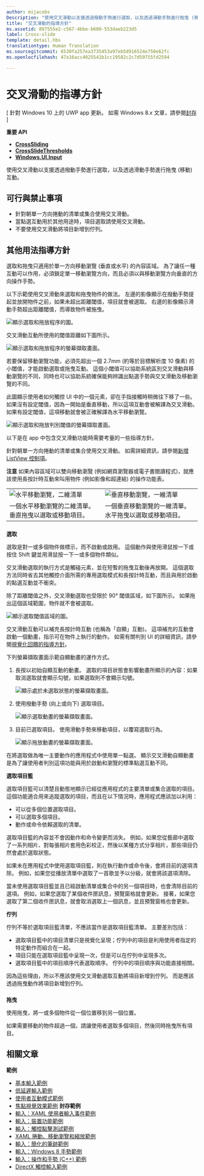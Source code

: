 ```yaml
---
author: mijacobs
Description: "使用交叉滑動以支援透過撥動手勢進行選取，以及透過滑動手勢進行拖曳 (移動) 互動。"
title: "交叉滑動的指導方針"
ms.assetid: 897555e2-c567-4bbe-b600-553daeb223d5
label: Cross-slide
template: detail.hbs
translationtype: Human Translation
ms.sourcegitcommit: 6530fa257ea3735453a97eb5d916524e750e62fc
ms.openlocfilehash: 47a16acc4025541b1cc19582c2c7d59755fd2594

---
```


# 交叉滑動的指導方針


\[ 針對 Windows 10 上的 UWP app 更新。 如需 Windows 8.x 文章，請參閱[封存](http://go.microsoft.com/fwlink/p/?linkid=619132) \]


**重要 API**

-   [**CrossSliding**](https://msdn.microsoft.com/library/windows/apps/br241942)
-   [**CrossSlideThresholds**](https://msdn.microsoft.com/library/windows/apps/br241941)
-   [**Windows.UI.Input**](https://msdn.microsoft.com/library/windows/apps/br242084)

使用交叉滑動以支援透過撥動手勢進行選取，以及透過滑動手勢進行拖曳 (移動) 互動。

## <span id="Dos_and_don_ts"></span><span id="dos_and_don_ts"></span><span id="DOS_AND_DON_TS"></span>可行與禁止事項


-   針對朝單一方向捲動的清單或集合使用交叉滑動。
-   當點選互動用於其他用途時，項目選取請使用交叉滑動。
-   不要使用交叉滑動將項目新增到佇列。

## <span id="Additional_usage_guidance"></span><span id="additional_usage_guidance"></span><span id="ADDITIONAL_USAGE_GUIDANCE"></span>其他用法指導方針


選取和拖曳只適用於單一方向移動瀏覽 (垂直或水平) 的內容區域。 為了讓任一種互動可以作用，必須鎖定單一移動瀏覽方向，而且必須以與移動瀏覽方向垂直的方向操作手勢。

以下示範使用交叉滑動來選取和拖曳物件的做法。 左邊的影像顯示在撥動手勢提起並放開物件之前，如果未超出距離閾值，項目就會被選取。 右邊的影像顯示滑動手勢超出距離閾值，而導致物件被施曳。

![顯示選取和拖放程序的圖。](images/crossslide-mechanism.png)

交叉滑動互動所使用的閾值距離如下圖所示。

![顯示選取和拖放程序的螢幕擷取畫面。](images/crossslide-threshold.png)

若要保留移動瀏覽功能，必須先超出一個 2.7mm (約等於目標解析度 10 像素) 的小閾值，才能啟動選取或拖曳互動。 這個小閾值可以協助系統區別交叉滑動與移動瀏覽的不同，同時也可以協助系統確保能夠辨識出點選手勢與交叉滑動及移動瀏覽的不同。

此圖顯示使用者如何觸控 UI 中的一個元素，卻在手指接觸時稍微往下移了一些。 如果沒有設定閾值，因為一開始是垂直移動，所以這項互動會被解譯為交叉滑動。 如果有設定閾值，這項移動就會被正確解譯為水平移動瀏覽。

![顯示選取和拖放判別閾值的螢幕擷取畫面。](images/crossslide-threshold2.png)

以下是在 app 中包含交叉滑動功能時需要考量的一些指導方針。

針對朝單一方向捲動的清單或集合使用交叉滑動。 如需詳細資訊，請參閱[新增 ListView 控制項](https://msdn.microsoft.com/library/windows/apps/hh465382)。

**注意** 如果內容區域可以雙向移動瀏覽 (例如網頁瀏覽器或電子書閱讀程式)，就應該使用長按計時互動來叫用物件 (例如影像和超連結) 的操作功能表。

 

|                                                                                         |                                                                                         |
|-----------------------------------------------------------------------------------------|-----------------------------------------------------------------------------------------|
| ![水平移動瀏覽，二維清單](images/groupedlistview1.png)                | ![垂直移動瀏覽，一維清單](images/listviewlistlayout.png)                |
| 一個水平移動瀏覽的二維清單。 垂直拖曳以選取或移動項目。 | 一個垂直移動瀏覽的一維清單。 水平拖曳以選取或移動項目。 |

 

### <span id="selection"></span><span id="SELECTION"></span>

**選取**

選取是對一或多個物件做標示，而不啟動或啟用。 這個動作與使用滑鼠按一下或按住 Shift 鍵並用滑鼠按一下一或多個物件類似。

交叉滑動選取的執行方式是觸碰元素，並在短暫的拖曳互動後再放開。 這個選取方法同時省去其他觸控介面所需的專用選取模式和長按計時互動，而且與用於啟動的點選互動並不衝突。

除了距離閾值之外，交叉滑動選取也受限於 90° 閾值區域，如下圖所示。 如果拖出這個區域範圍，物件就不會被選取。

![顯示選取閾值區域的圖。](images/crossslide-selection.png)

交叉滑動互動可以補充長按計時互動 (也稱為「自顯」互動)。 這項補充的互動會啟動一個動畫，指示可在物件上執行的動作。 如需有關判別 UI 的詳細資訊，請參閱[視覺化回饋的指導方針](guidelines-for-visualfeedback.md)。

下列螢幕擷取畫面示範自顯動畫的運作方式。

1.  長按以初始自顯互動的動畫。 選取的項目狀態會影響動畫所顯示的內容：如果取消選取就會顯示勾號，如果選取則不會顯示勾號。

    ![顯示處於未選取狀態的螢幕擷取畫面。](images/crossslide-selfreveal1.png)

2.  使用撥動手勢 (向上或向下) 選取項目。

    ![顯示選取動畫的螢幕擷取畫面。](images/crossslide-selfreveal2.png)

3.  目前已選取項目。 使用滑動手勢來移動項目，以覆寫選取行為。

    ![顯示拖放動畫的螢幕擷取畫面。](images/crossslide-selfreveal3.png)

在將選取做為唯一主要動作的應用程式中使用單一點選。 顯示交叉滑動自顯動畫是為了讓使用者判別這項功能與用於啟動和瀏覽的標準點選互動不同。

**選取項目籃**

選取項目籃可以清楚且動態地顯示已經從應用程式的主要清單或集合選取的項目。 這個功能適合用來追蹤選取的項目，而且在以下情況時，應用程式應該加以利用：

-   可以從多個位置選取項目。
-   可以選取多個項目。
-   動作或命令依賴選取的清單。

選取項目籃的內容並不會因動作和命令變更而消失。 例如，如果您從藝廊中選取了一系列相片、對每張相片套用色彩校正，然後以某種方式分享相片，那些項目仍然會處於選取狀態。

如果未在應用程式中使用選取項目籃，則在執行動作或命令後，會將目前的選項清除。 例如，如果您從播放清單中選取了一首歌並予以分級，就會將該選項清除。

當未使用選取項目籃並且已經啟動清單或集合中的另一個項目時，也會清除目前的選項。 例如，如果您選取了某個收件匣訊息，預覽窗格就會更新。 接著，如果您選取了第二個收件匣訊息，就會取消選取上一個訊息，並且預覽窗格也會更新。

**佇列**

佇列不等於選取項目籃清單，不應該當作是選取項目籃清單。 主要差別包括：

-   選取項目籃中的項目清單只是視覺化呈現；佇列中的項目是利用使用者指定的特定動作而組合在一起。
-   項目只能在選取項目籃中呈現一次，但是可以在佇列中呈現多次。
-   選取項目籃中的項目順序代表選取順序。 佇列中的項目順序與功能直接相關。

因為這些理由，所以不應該使用交叉滑動選取互動將項目新增到佇列。 而是應該透過拖曳動作將項目新增到佇列。

### <span id="draganddrop"></span><span id="DRAGANDDROP"></span>

**拖曳**

使用拖曳，將一或多個物件從一個位置移到另一個位置。

如果需要移動的物件超過一個，請讓使用者選取多個項目，然後同時拖曳所有項目。

## <span id="related_topics"></span>相關文章


**範例**
* [基本輸入範例](http://go.microsoft.com/fwlink/p/?LinkID=620302)
* [低延遲輸入範例](http://go.microsoft.com/fwlink/p/?LinkID=620304)
* [使用者互動模式範例](http://go.microsoft.com/fwlink/p/?LinkID=619894)
* [焦點視覺效果範例](http://go.microsoft.com/fwlink/p/?LinkID=619895) 
           **封存範例**
* [輸入：XAML 使用者輸入事件範例](http://go.microsoft.com/fwlink/p/?linkid=226855)
* [輸入：裝置功能範例](http://go.microsoft.com/fwlink/p/?linkid=231530)
* [輸入：觸控點擊測試範例](http://go.microsoft.com/fwlink/p/?linkid=231590)
* [XAML 捲動、移動瀏覽和縮放範例](http://go.microsoft.com/fwlink/p/?linkid=251717)
* [輸入：簡化的筆跡範例](http://go.microsoft.com/fwlink/p/?linkid=246570)
* [輸入：Windows 8 手勢範例](http://go.microsoft.com/fwlink/p/?LinkId=264995)
* [輸入：操作和手勢 (C++) 範例](http://go.microsoft.com/fwlink/p/?linkid=231605)
* [DirectX 觸控輸入範例](http://go.microsoft.com/fwlink/p/?LinkID=231627)
 

 







<!--HONumber=Jun16_HO4-->



